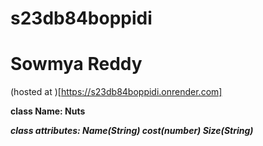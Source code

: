 # s23db84boppidi
# Sowmya Reddy
(hosted at )[https://s23db84boppidi.onrender.com]

**class Name: Nuts**

***class attributes: Name(String) cost(number) Size(String)***
